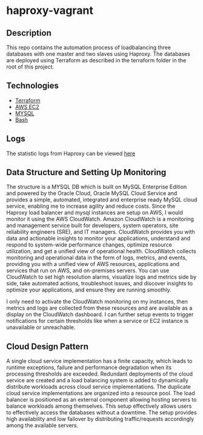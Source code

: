 # haproxy-vagrant

## Description
This repo contains the automation process of loadbalancing three databases with one master and two slaves using Haproxy.
The databases are deployed using Terraform as described in the terraform folder in the root of this project.

## Technologies
- [Terraform](https://www.terraform.io/)
- [AWS EC2](https://aws.amazon.com/ec2/?hp=tile&so-exp=below)
- [MYSQL](https://www.mysql.com/)
- [Bash](https://en.wikipedia.org/wiki/Bash_(Unix_shell))

## Logs
The statistic logs from Haproxy can be viewed [here](http://3.91.240.147:8080)

## Data Structure and Setting Up Monitoring

The structure is a MYSQL DB which is built on MySQL Enterprise Edition and powered by the Oracle Cloud, Oracle MySQL Cloud Service  and provides a simple, automated, integrated and enterprise ready MySQL cloud service, enabling me to increase agility and reduce costs. 
Since the Haproxy load balancer and mysql instances are setup on AWS, I would monitor it using the AWS CloudWatch. Amazon CloudWatch is a monitoring and management service built for developers, system operators, site reliability engineers (SRE), and IT managers. CloudWatch provides you with data and actionable insights to monitor your applications, understand and respond to system-wide performance changes, optimize resource utilization, and get a unified view of operational health. CloudWatch collects monitoring and operational data in the form of logs, metrics, and events, providing you with a unified view of AWS resources, applications and services that run on AWS, and on-premises servers. You can use CloudWatch to set high resolution alarms, visualize logs and metrics side by side, take automated actions, troubleshoot issues, and discover insights to optimize your applications, and ensure they are running smoothly.

I only need to activate the CloudWatch monitoring on my instances, then metrics and logs are collected from these resources and are available as a display on the CloudWatch dashboard. I can further setup events to trigger notifications for certain thresholds like when a service or EC2 instance is unavailable or unreachable.

## Cloud Design Pattern

A single cloud service implementation has a finite capacity, which leads to runtime exceptions, failure and performance degradation when its processing thresholds are exceeded. Redundant deployments of the cloud service are created and a load balancing system is added to dynamically distribute workloads across cloud service implementations.
The duplicate cloud service implementations are organized into a resource pool. The load balancer is positioned as an external component allowing hosting servers to balance workloads among themselves.
This setup effectively allows users to effectively access the databases without a downtime. The setup provides high availability and low failover by distributing traffic/requests accordingly among the available servers.

